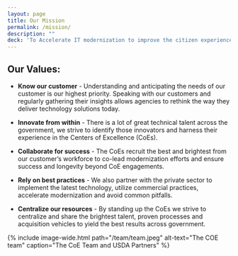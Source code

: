 ```yaml
---
layout: page
title: Our Mission
permalink: /mission/
description: ""
deck: 'To Accelerate IT modernization to improve the citizen experience, improve outcomes and reduce legacy IT spending across the government.'
---
```



## Our Values:

* **Know our customer** - Understanding and anticipating the needs of our customer is our highest priority. Speaking with our customers and regularly gathering their insights allows agencies to rethink the way they deliver technology solutions today.

* **Innovate from within** - There is a lot of great technical talent across the government, we strive to identify those innovators and harness their experience in the  Centers of Excellence (CoEs).

* **Collaborate for success** - The CoEs recruit the best and brightest from our customer’s workforce to co-lead modernization efforts and ensure success and longevity beyond CoE engagements.

* **Rely on best practices** - We also partner with the private sector to implement the latest technology, utilize commercial practices, accelerate modernization and avoid common pitfalls.

* **Centralize our resources** - By standing up the CoEs we strive to centralize and share the brightest talent, proven processes and acquisition vehicles to yield the best results across government.

{% include image-wide.html path="/team/team.jpeg" alt-text="The COE team" caption="The CoE Team and USDA Partners" %}
